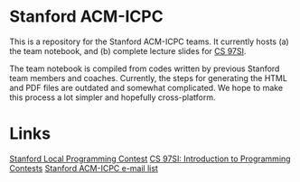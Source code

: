 Stanford ACM-ICPC
=================

This is a repository for the Stanford ACM-ICPC teams.
It currently hosts (a) the team notebook, and (b) complete lecture slides for [CS 97SI](http://stanford.edu/class/cs97si/).

The team notebook is compiled from codes written by previous Stanford team members and coaches. Currently, the steps for generating the HTML and PDF files are outdated and somewhat complicated. We hope to make this process a lot simpler and hopefully cross-platform.

Links
=====
[Stanford Local Programming Contest](http://cs.stanford.edu/group/acm/SLPC/)
[CS 97SI: Introduction to Programming Contests](http://stanford.edu/class/cs97si/)
[Stanford ACM-ICPC e-mail list](https://mailman.stanford.edu/mailman/listinfo/stanford-acm-icpc)